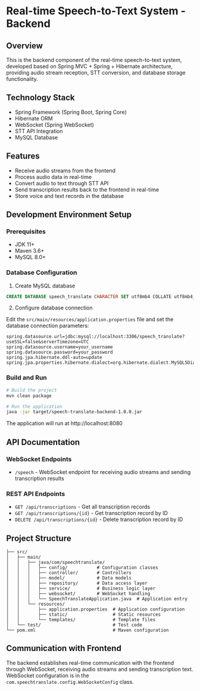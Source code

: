 # Real-time Speech-to-Text System - Backend

## Overview

This is the backend component of the real-time speech-to-text system, developed based on Spring MVC + Spring + Hibernate architecture, providing audio stream reception, STT conversion, and database storage functionality.

## Technology Stack

- Spring Framework (Spring Boot, Spring Core)
- Hibernate ORM
- WebSocket (Spring WebSocket)
- STT API Integration
- MySQL Database

## Features

- Receive audio streams from the frontend
- Process audio data in real-time
- Convert audio to text through STT API
- Send transcription results back to the frontend in real-time
- Store voice and text records in the database

## Development Environment Setup

### Prerequisites

- JDK 11+
- Maven 3.6+
- MySQL 8.0+

### Database Configuration

1. Create MySQL database

```sql
CREATE DATABASE speech_translate CHARACTER SET utf8mb4 COLLATE utf8mb4_unicode_ci;
```

2. Configure database connection

Edit the `src/main/resources/application.properties` file and set the database connection parameters:

```properties
spring.datasource.url=jdbc:mysql://localhost:3306/speech_translate?useSSL=false&serverTimezone=UTC
spring.datasource.username=your_username
spring.datasource.password=your_password
spring.jpa.hibernate.ddl-auto=update
spring.jpa.properties.hibernate.dialect=org.hibernate.dialect.MySQL5Dialect
```

### Build and Run

```bash
# Build the project
mvn clean package

# Run the application
java -jar target/speech-translate-backend-1.0.0.jar
```

The application will run at http://localhost:8080

## API Documentation

### WebSocket Endpoints

- `/speech` - WebSocket endpoint for receiving audio streams and sending transcription results

### REST API Endpoints

- `GET /api/transcriptions` - Get all transcription records
- `GET /api/transcriptions/{id}` - Get transcription record by ID
- `DELETE /api/transcriptions/{id}` - Delete transcription record by ID

## Project Structure

```
├── src/
│   ├── main/
│   │   ├── java/com/speechtranslate/
│   │   │   ├── config/           # Configuration classes
│   │   │   ├── controller/       # Controllers
│   │   │   ├── model/            # Data models
│   │   │   ├── repository/       # Data access layer
│   │   │   ├── service/          # Business logic layer
│   │   │   ├── websocket/        # WebSocket handling
│   │   │   └── SpeechTranslateApplication.java  # Application entry
│   │   └── resources/
│   │       ├── application.properties  # Application configuration
│   │       ├── static/                 # Static resources
│   │       └── templates/              # Template files
│   └── test/                           # Test code
└── pom.xml                             # Maven configuration
```

## Communication with Frontend

The backend establishes real-time communication with the frontend through WebSocket, receiving audio streams and sending transcription text. WebSocket configuration is in the `com.speechtranslate.config.WebSocketConfig` class.